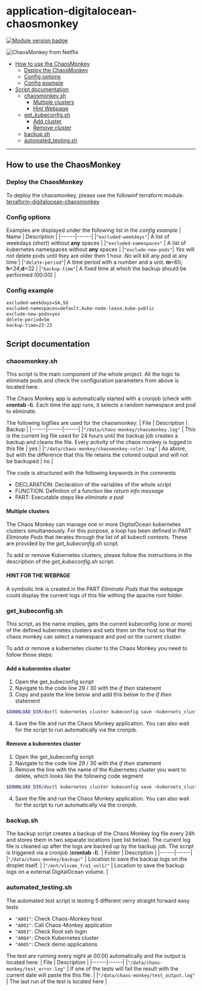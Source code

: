 # application-digitalocean-chaosmonkey
[![Module version badge](https://img.shields.io/badge/Module-v1.0.0-green)](https://shields.io/)

![ChaosMonkey from Netflix](https://netflix.github.io/chaosmonkey/logo.png)


- [How to use the ChaosMonkey](#how-to-use-cm)
    - [Deploy the ChaosMonkey](#deploy-cm)
    - [Config options](#config-options)
    - [Config example](#config-examples)
- [Script documentation](#script-documtation)
    - [chaosmonkey.sh](#script-cm)
        - [Multiple clusters](#script-cm-mc)
        - [Hint Webpage](#script-cm-webpage)
    - [get_kubeconfig.sh](#script-gk)
        - [Add cluster](#script-gk-add)
        - [Remove cluster](#script-gk-remove)
    - [backup.sh](#script-bu)
    - [automated_testing.sh](#script-at)


---

<a name="how-to-use-cm"></a>

## How to use the ChaosMonkey

<a name="deploy-cm"></a>

### Deploy the ChaosMonkey
To deploy the chaosmonkey, please use the followinf terraform module. [terraform-digitalocean-chaosmonkey](https://github.com/buehlmannpa/terraform-digitalocean-chaosmonkey)

<a name="config-options"></a>

### Config options
Examples are displayed under the following list in the *config example*
| Name | Description |
|------|------|
|`"excluded-weekdays"`| A list of weekdays (short) without **any** spaces |
|`"excluded-namespaces"` | A list of kubernetes namespaces without **any** spaces |
|`"exclude-new-pods"`| *Yes* will not delete pods until they are older then 1 hour. *No* will kill any pod at any time |
|`"delete-period"`| A time period with a number and a unit. **m**<60; **h**<24;**d**<32  |
|`"backup-time"`| A fixed time at which the backup should be performed (00:00) |

<a name="config-examples"></a>

### Config example
```bash
excluded-weekdays=SA,SO
excluded-namespaces=default,kube-node-lease,kube-public
exclude-new-pods=yes
delete-period=5m
backup-time=23:23
```

<a name="script-documtation"></a>

## Script documentation

<a name="script-cm"></a>

### chaosmonkey.sh
This script is the main component of the whole project. All the logic to eliminate pods and check the configuration parameters from above is located here.

The Chaos Monkey app is automatically started with a cronjob (check with **crontab -l**). Each time the app runs, it selects a random namespace and pod to eliminate.

The following logfiles are used for the chaosmonkey:
| File | Description | Backup |
|------|------|------|
|`"/data/chaos-monkey/chaosmonkey.log"` | This is the current log file used for 24 hours until the backup job creates a backup and cleans the file. Every activity of the chaos monkey is logged in this file | yes |
|`"/data/chaos-monkey/chaosmonkey-color.log"` | As above, but with the difference that this file retains the colored output and will not be backuped | no |

The code is structured with the following keywords in the comments
- DECLARATION: Declaration of the variables of the whole script
- FUNCTION: Definition of a function like *return info message*
- PART: Executable steps like *eliminate a pod*

<a name="script-cm-mc"></a>

#### Multiple clusters

The Chaos Monkey can manage one or more DigitalOcean kubernetes clusters simultaneously. For this purpose, a loop has been defined in PART *Eliminate Pods* that iterates through the list of all kubectl contexts. These are provided by the *get_kubeconfig.sh* script.

To add or remove Kubernetes clusters, please follow the instructions in the description of the *get_kubeconfig.sh* script.

<a name="script-cm-webpage"></a>

#### HINT FOR THE WEBPAGE

A symbolic link is created in the PART *Eliminate Pods* that the webpage could display the current logs of this file withing the apache root folder.

<a name="script-gk"></a>

### get_kubeconfig.sh
This script, as the name implies, gets the current kubeconfig (one or more) of the defined kubernetes clusters and sets them on the host so that the chaos monkey can select a namespace and pod on the current cluster. 

To add or remove a kubernetes cluster to the Chaos Monkey you need to follow those steps: 

<a name="script-gk-add"></a>

#### Add a kuberentes cluster

1. Open the get_kubeconfig script
2. Navigate to the code line 29 / 30 with the *if then* statement
3. Copy and paste the line below and add this below to the  *if then* statement
```bash
$DOWNLOAD_DIR/doctl kubernetes cluster kubeconfig save <kubernets_cluster_name>
```
4. Save the file and run the Chaos Monkey application. You can also wait for the script to run automatically via the cronjob.

<a name="script-gk-remove"></a>

#### Remove a kuberentes cluster

1. Open the get_kubeconfig script
2. Navigate to the code line 29 / 30 with the *if then* statement
3. Remove the line with the name of the Kubernetes cluster you want to delete, which looks like the following code segment
```bash
$DOWNLOAD_DIR/doctl kubernetes cluster kubeconfig save <kubernets_cluster_name>
```
4. Save the file and run the Chaos Monkey application. You can also wait for the script to run automatically via the cronjob.

<a name="script-bu"></a>

### backup.sh
The backup script creates a backup of the Chaos Monkey log file every 24h and stores them in two separate locations (see list below). The current log file is cleaned up after the logs are backed up by the backup job. The script is triggered via a cronjob (**crontab -l**).
| Folder | Description |
|------|------|
|`"/data/chaos-monkey/backup/"` | Location to save the backup logs on the droplet itself. |
|`"/mnt/vlscmn_fra1_vol1/"` | Location to save the backup logs on a external DigitalOcean volume.  |

<a name="script-at"></a>

### automated_testing.sh
The automated test script is testing 5 different verry straight forward easy tests
- `"A001"`: Check Chaos-Monkey host
- `"A002"`: Call Chaos-Monkey application
- `"A003"`: Check Root ssh  login
- `"A004"`: Check Kubernetes cluster
- `"A005"`: Check demo applications

The test are running every night at 00:00 automatically and the output is located here: 
| File | Description |
|------|------|
|`"/data/chaos-monkey/test_error.log"` | If one of the tests will fail the result with the current date will paste the this file. |
|`"/data/chaos-monkey/test_output.log"` | The last run of the test is located here |
